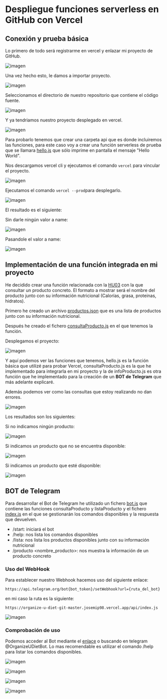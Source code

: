 # Despliegue funciones serverless en GitHub con Vercel

## Conexión y prueba básica

Lo primero de todo será registrarme en vercel y enlazar mi proyecto de GitHub.

![imagen](https://github.com/josemip98/OrganizeUDiet/blob/master/docs/img/registroVercel.png)

Una vez hecho esto, le damos a importar proyecto.

![imagen](https://github.com/josemip98/OrganizeUDiet/blob/master/docs/img/importarProyectoVercel.png)

Seleccionamos el directorio de nuestro repositorio que contiene el código fuente.

![imagen](https://github.com/josemip98/OrganizeUDiet/blob/master/docs/img/configVercel.png)

Y ya tendriamos nuestro proyecto desplegado en vercel.

![imagen](https://github.com/josemip98/OrganizeUDiet/blob/master/docs/img/despliegueVercel.png)

Para probarlo tenemos que crear una carpeta api que es donde incluiremos las funciones, para este caso voy a crear una función serverless de prueba que se llamara [hello.js](https://github.com/josemip98/OrganizeUDiet/blob/master/api/hello.js) que sólo imprime en pantalla el mensaje "Hello World".

Nos descargamos vercel cli y ejecutamos el comando `vercel` para vincular el proyecto.

![imagen](https://github.com/josemip98/OrganizeUDiet/blob/master/docs/img/vercelCLI.png)

Ejecutamos el comando `vercel --prod`para desplegarlo.

![imagen](https://github.com/josemip98/OrganizeUDiet/blob/master/docs/img/vercelCLI2.png)

El resultado es el siguiente:

Sin darle ningún valor a name:

![imagen](https://github.com/josemip98/OrganizeUDiet/blob/master/docs/img/resultadoVercel1.png)

Pasandole el valor a name:

![imagen](https://github.com/josemip98/OrganizeUDiet/blob/master/docs/img/resultadoVercel2.png)

## Implementación de una función integrada en mi proyecto

He decidido crear una función relacionada con la [HU03](https://github.com/josemip98/OrganizeUDiet/issues/20) con la que consultar un producto concreto. El formato a mostrar será el nombre del producto junto con su información nutricional (Calorías, grasa, proteinas, hidratos).

Primero he creado un archivo [productos.json](https://github.com/josemip98/OrganizeUDiet/blob/master/api/productos.json) que es una lista de productos junto con su información nutricional.

Después he creado el fichero [consultaProducto.js](https://github.com/josemip98/OrganizeUDiet/blob/master/api/consultaProducto.js) en el que tenemos la función.

Desplegamos el proyecto:

![imagen](https://github.com/josemip98/OrganizeUDiet/blob/master/docs/img/despliegueVercel2.png)

Y aquí podemos ver las funciones que tenemos, hello.js es la función básica que utilizé para probar Vercel, consultaProducto.js es la que he implementado para integrarla en mi proyecto y la de infoProducto.js es otra función que he implementado para la creación de un **BOT de Telegram** que más adelante explicaré.

Además podemos ver como las consultas que estoy realizando no dan errores.

![imagen](https://github.com/josemip98/OrganizeUDiet/blob/master/docs/img/despliegueVercel3.png)

Los resultados son los siguientes:

Si no indicamos ningún producto:

![imagen](https://github.com/josemip98/OrganizeUDiet/blob/master/docs/img/resultadoVercel3.png)

Si indicamos un producto que no se encuentra disponible:

![imagen](https://github.com/josemip98/OrganizeUDiet/blob/master/docs/img/resultadoVercel4.png)

Si indicamos un producto que esté disponible:

![imagen](https://github.com/josemip98/OrganizeUDiet/blob/master/docs/img/resultadoVercel5.png)

## BOT de Telegram

Para desarrollar el Bot de Telegram he utilizado un fichero [bot.js](https://github.com/josemip98/OrganizeUDiet/blob/master/api/bot.js) que contiene las funciones consultaProducto y listaProducto y el fichero [index.js](https://github.com/josemip98/OrganizeUDiet/blob/master/api/index.js) en el que
se gestionarán los comandos disponibles y la respuesta que devuelven.

+ /start: iniciará el bot
+ /help: nos lista los comandos disponibles
+ /lista: nos lista los productos disponibles junto con su información nutricional
+ /producto <nombre_producto>: nos muestra la información de un producto concreto

### Uso del WebHook 

Para establecer nuestro Webhook hacemos uso del siguiente enlace:

`https://api.telegram.org/bot{bot_token}/setWebhook?url={ruta_del_bot}`

en mi caso la ruta es la siguiente:

`https://organize-u-diet-git-master.josemip98.vercel.app/api/index.js`

![imagen](https://github.com/josemip98/OrganizeUDiet/blob/master/docs/img/webhook.png)

### Comprobación de uso

Podemos acceder al Bot mediante el [enlace](tg://resolve?domain=OrganizeUDietBot) o buscando en telegram @OrganizeUDietBot. Lo mas recomendable es utilizar el comando /help para listar los comandos disponibles.

![imagen](https://github.com/josemip98/OrganizeUDiet/blob/master/docs/img/usoBot1.png)

![imagen](https://github.com/josemip98/OrganizeUDiet/blob/master/docs/img/usoBot2.png)

![imagen](https://github.com/josemip98/OrganizeUDiet/blob/master/docs/img/usoBot3.png)

![imagen](https://github.com/josemip98/OrganizeUDiet/blob/master/docs/img/usoBot4.png)




